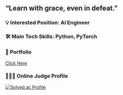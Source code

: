 ## “Learn with grace, even in defeat.”

### 💡 Interested Position: AI Engineer

### 🛠️ Main Tech Skills: Python, PyTorch

### 🌱 Portfolio
<p>
    <a href = "https://wirehaired-seagull-865.notion.site/SuperRookie-AI-Engineer-Ik-Jun-Lee-183585abfd1b80c29473cb98d5069c2c">Click Here</a>
</p>

### 🧑🏻‍💻 Online Judge Profile

[![Solved.ac Profile](http://mazassumnida.wtf/api/v2/generate_badge?boj=ikjoon0812)](https://solved.ac/ikjoon0812/)